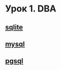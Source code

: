 # Урок 1. DBA

## [sqlite]

## [mysql]

## [pgsql]

[sqlite]:/lesson1/sqlite.md
[mysql]:/lesson1/mysql.md
[pgsql]:/lesson1/pgsql.md
